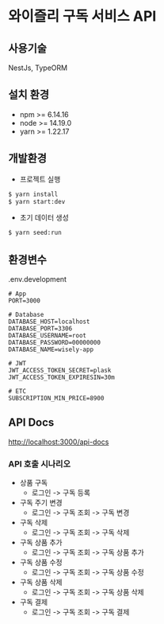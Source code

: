 # 와이즐리 구독 서비스 API

## 사용기술

NestJs, TypeORM

## 설치 환경

- npm >= 6.14.16
- node >= 14.19.0
- yarn >= 1.22.17

## 개발환경

- 프로젝트 실행

```bash
$ yarn install
$ yarn start:dev
```

- 초기 데이터 생성

```bash
$ yarn seed:run
```

## 환경변수

.env.development

```
# App
PORT=3000

# Database
DATABASE_HOST=localhost
DATABASE_PORT=3306
DATABASE_USERNAME=root
DATABASE_PASSWORD=00000000
DATABASE_NAME=wisely-app

# JWT
JWT_ACCESS_TOKEN_SECRET=plask
JWT_ACCESS_TOKEN_EXPIRESIN=30m

# ETC
SUBSCRIPTION_MIN_PRICE=8900
```

## API Docs

[http://localhost:3000/api-docs](http://localhost:3000/api-docs)

### API 호출 시나리오

- 상품 구독
  - 로그인 -> 구독 등록
- 구독 주기 변경
  - 로그인 -> 구독 조회 -> 구독 변경
- 구독 삭제
  - 로그인 -> 구독 조회 -> 구독 삭제
- 구독 상품 추가
  - 로그인 -> 구독 조회 -> 구독 상품 추가
- 구독 상품 수정
  - 로그인 -> 구독 조회 -> 구독 상품 수정
- 구독 상품 삭제
  - 로그인 -> 구독 조회 -> 구독 상품 삭제
- 구독 결제
  - 로그인 -> 구독 조회 -> 구독 결제
